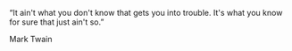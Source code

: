 “It ain't what you don't know that gets you into trouble. It's what you know for sure that just ain't so.”

Mark Twain
